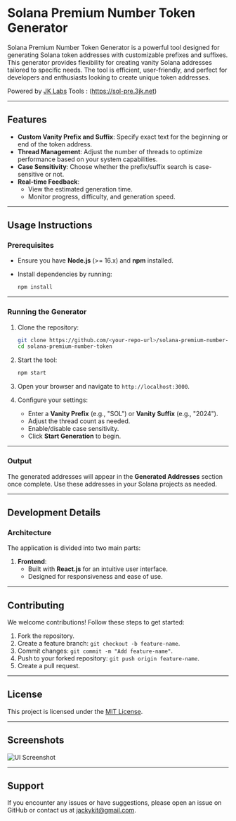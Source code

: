 
# Solana Premium Number Token Generator

Solana Premium Number Token Generator is a powerful tool designed for generating Solana token addresses with customizable prefixes and suffixes. This generator provides flexibility for creating vanity Solana addresses tailored to specific needs. The tool is efficient, user-friendly, and perfect for developers and enthusiasts looking to create unique token addresses.

Powered by [JK Labs](https://3jk.net)
Tools : (https://sol-pre.3jk.net)

---

## Features

- **Custom Vanity Prefix and Suffix**: Specify exact text for the beginning or end of the token address.
- **Thread Management**: Adjust the number of threads to optimize performance based on your system capabilities.
- **Case Sensitivity**: Choose whether the prefix/suffix search is case-sensitive or not.
- **Real-time Feedback**:
  - View the estimated generation time.
  - Monitor progress, difficulty, and generation speed.

---

## Usage Instructions

### Prerequisites

- Ensure you have **Node.js** (>= 16.x) and **npm** installed.
- Install dependencies by running:

  ```bash
  npm install
  ```

---

### Running the Generator

1. Clone the repository:

   ```bash
   git clone https://github.com/<your-repo-url>/solana-premium-number-token.git
   cd solana-premium-number-token
   ```

2. Start the tool:

   ```bash
   npm start
   ```

3. Open your browser and navigate to `http://localhost:3000`.

4. Configure your settings:
   - Enter a **Vanity Prefix** (e.g., "SOL") or **Vanity Suffix** (e.g., "2024").
   - Adjust the thread count as needed.
   - Enable/disable case sensitivity.
   - Click **Start Generation** to begin.

---

### Output

The generated addresses will appear in the **Generated Addresses** section once complete. Use these addresses in your Solana projects as needed.

---

## Development Details

### Architecture

The application is divided into two main parts:
1. **Frontend**:
   - Built with **React.js** for an intuitive user interface.
   - Designed for responsiveness and ease of use.

---

## Contributing

We welcome contributions! Follow these steps to get started:

1. Fork the repository.
2. Create a feature branch: `git checkout -b feature-name`.
3. Commit changes: `git commit -m "Add feature-name"`.
4. Push to your forked repository: `git push origin feature-name`.
5. Create a pull request.

---

## License

This project is licensed under the [MIT License](LICENSE).

---

## Screenshots

![UI Screenshot](screenshot.png)

---

## Support

If you encounter any issues or have suggestions, please open an issue on GitHub or contact us at [jackykit@gmail.com](mailto:jackykit@gmail.com).
